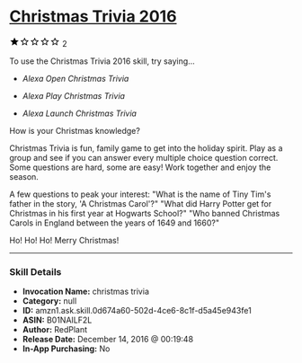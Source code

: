 # [Christmas Trivia 2016](http://alexa.amazon.com/#skills/amzn1.ask.skill.0d674a60-502d-4ce6-8c1f-d5a45e943fe1)
![1 stars](../../images/ic_star_black_18dp_1x.png)![1 stars](../../images/ic_star_border_black_18dp_1x.png)![1 stars](../../images/ic_star_border_black_18dp_1x.png)![1 stars](../../images/ic_star_border_black_18dp_1x.png)![1 stars](../../images/ic_star_border_black_18dp_1x.png) 2

To use the Christmas Trivia 2016 skill, try saying...

* *Alexa Open Christmas Trivia*

* *Alexa Play Christmas Trivia*

* *Alexa Launch Christmas Trivia*

How is your Christmas knowledge?

Christmas Trivia is fun, family game to get into the holiday spirit. Play as a group and see if you can answer every multiple choice question correct. Some questions are hard, some are easy! Work together and enjoy the season.

A few questions to peak your interest:
"What is the name of Tiny Tim's father in the story, 'A Christmas Carol'?"
"What did Harry Potter get for Christmas in his first year at Hogwarts School?"
"Who banned Christmas Carols in England between the years of 1649 and 1660?"

Ho! Ho! Ho! Merry Christmas!

***

### Skill Details

* **Invocation Name:** christmas trivia
* **Category:** null
* **ID:** amzn1.ask.skill.0d674a60-502d-4ce6-8c1f-d5a45e943fe1
* **ASIN:** B01NAILF2L
* **Author:** RedPlant
* **Release Date:** December 14, 2016 @ 00:19:48
* **In-App Purchasing:** No
